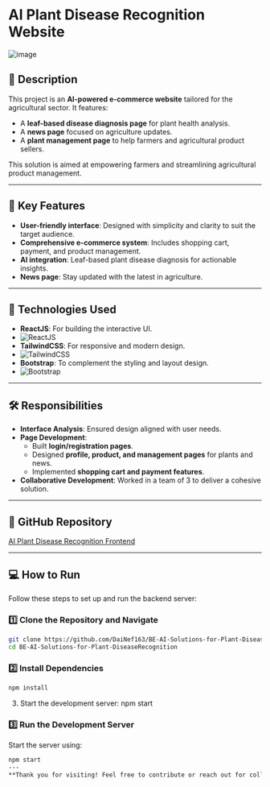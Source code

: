 # AI Plant Disease Recognition Website
![image](https://github.com/user-attachments/assets/50e7842e-f942-4140-b441-8e6c9434c7dc)

## 🌱 Description
This project is an **AI-powered e-commerce website** tailored for the agricultural sector. It features:
- A **leaf-based disease diagnosis page** for plant health analysis.
- A **news page** focused on agriculture updates.
- A **plant management page** to help farmers and agricultural product sellers.

This solution is aimed at empowering farmers and streamlining agricultural product management.

---

## 📌 Key Features
- **User-friendly interface**: Designed with simplicity and clarity to suit the target audience.
- **Comprehensive e-commerce system**: Includes shopping cart, payment, and product management.
- **AI integration**: Leaf-based plant disease diagnosis for actionable insights.
- **News page**: Stay updated with the latest in agriculture.

---

## 🔧 Technologies Used
- **ReactJS**: For building the interactive UI.
- ![ReactJS](https://img.shields.io/badge/ReactJS-61DAFB?style=for-the-badge&logo=react&logoColor=white)  
- **TailwindCSS**: For responsive and modern design.
- ![TailwindCSS](https://img.shields.io/badge/TailwindCSS-06B6D4?style=for-the-badge&logo=tailwindcss&logoColor=white)  
- **Bootstrap**: To complement the styling and layout design.
- ![Bootstrap](https://img.shields.io/badge/Bootstrap-7952B3?style=for-the-badge&logo=bootstrap&logoColor=white)


---

## 🛠 Responsibilities
- **Interface Analysis**: Ensured design aligned with user needs.
- **Page Development**:
  - Built **login/registration pages**.
  - Designed **profile, product, and management pages** for plants and news.
  - Implemented **shopping cart and payment features**.
- **Collaborative Development**: Worked in a team of 3 to deliver a cohesive solution.

---

## 🔗 GitHub Repository
[AI Plant Disease Recognition Frontend](https://github.com/DaiNef163/FE-AI-Solutions-for-Plant-DiseaseRecognition)

---

## 💻 How to Run

Follow these steps to set up and run the backend server:

### 1️⃣ Clone the Repository and Navigate
```bash
git clone https://github.com/DaiNef163/BE-AI-Solutions-for-Plant-DiseaseRecognition.git
cd BE-AI-Solutions-for-Plant-DiseaseRecognition
```

### 2️⃣ Install Dependencies
```bash
npm install
```
3. Start the development server: npm start
### 3️⃣ Run the Development Server
Start the server using:
```bash
npm start
---
**Thank you for visiting! Feel free to contribute or reach out for collaboration opportunities.**

